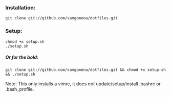 ### Installation:

    git clone git://github.com/samgomena/dotfiles.git

### Setup:

    chmod +x setup.sh
    ./setup.sh  

##### _Or for the bold_:

    git clone git://github.com/samgomena/dotfiles.git && chmod +x setup.sh && ./setup.sh


Note: This only installs a vimrc, it does *not* update/setup/install .bashrc or .bash_profile.
